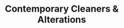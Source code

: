 ---
title: "Contemporary Cleaners & Alterations"
url: /exton/contemporary-cleaners-and-alterations/
shop: laundry
---